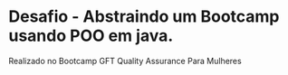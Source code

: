 # Desafio - Abstraindo um Bootcamp usando POO em java.

Realizado no Bootcamp GFT Quality Assurance Para Mulheres
